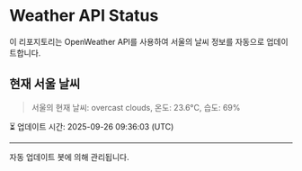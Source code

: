 
# Weather API Status

이 리포지토리는 OpenWeather API를 사용하여 서울의 날씨 정보를 자동으로 업데이트합니다.

## 현재 서울 날씨
> 서울의 현재 날씨: overcast clouds, 온도: 23.6°C, 습도: 69%

⏳ 업데이트 시간: 2025-09-26 09:36:03 (UTC)

---
자동 업데이트 봇에 의해 관리됩니다.
